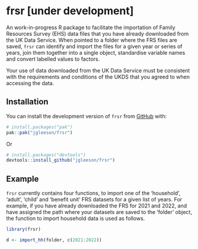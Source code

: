 
<!-- README.md is generated from README.Rmd. Please edit that file -->

# frsr \[under development\]

<!-- badges: start -->
<!-- badges: end -->

An work-in-progress R package to facilitate the importation of Family
Resources Survey (EHS) data files that you have already downloaded from
the UK Data Service. When pointed to a folder where the FRS files are
saved, `frsr` can identify and import the files for a given year or
series of years, join them together into a single object, standardise
variable names and convert labelled values to factors.

Your use of data downloaded from the UK Data Service must be consistent
with the requirements and conditions of the UKDS that you agreed to when
accessing the data.

## Installation

You can install the development version of `frsr` from
[GitHub](https://github.com/) with:

``` r
# install.packages("pak")
pak::pak("jgleeson/frsr")
```

Or

``` r
# install.packages("devtools")
devtools::install_github("jgleeson/frsr")
```

## Example

`frsr` currently contains four functions, to import one of the
‘household’, ‘adult’, ‘child’ and ‘benefit unit’ FRS datasets for a
given list of years. For example, if you have already downloaded the FRS
for 2021 and 2022, and have assigned the path where your datasets are
saved to the ‘folder’ object, the function to import household data is
used as follows.

``` r
library(frsr)

d <- import_hh(folder, c(2021:2022))
```
